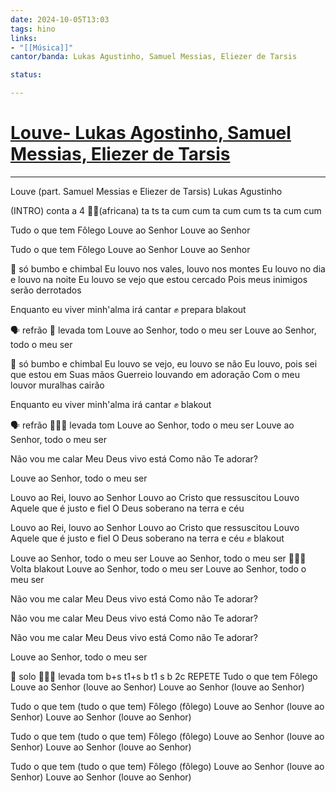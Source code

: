 ```yaml
---
date: 2024-10-05T13:03
tags: hino
links: 
- "[[Música]]"
cantor/banda: Lukas Agustinho, Samuel Messias, Eliezer de Tarsis

status: 

---
```

# [Louve- Lukas Agostinho, Samuel Messias, Eliezer de Tarsis](https://www.youtube.com/watch?v=sEQyi3tVrIM)
---

Louve (part. Samuel Messias e Eliezer de Tarsis)
Lukas Agustinho

(INTRO) conta a 4
🥁🥁(africana)
ta ts ta cum cum ta cum cum ts ta cum cum

Tudo o que tem
Fôlego
Louve ao Senhor
Louve ao Senhor

Tudo o que tem
Fôlego
Louve ao Senhor
Louve ao Senhor

🥁 só bumbo e chimbal
Eu louvo nos vales, louvo nos montes
Eu louvo no dia e louvo na noite
Eu louvo se vejo que estou cercado
Pois meus inimigos serão derrotados

Enquanto eu viver minh'alma irá cantar ✊ prepara blakout

🗣️ refrão 🥁 levada tom
Louve ao Senhor, todo o meu ser
Louve ao Senhor, todo o meu ser

🥁 só bumbo e chimbal
Eu louvo se vejo, eu louvo se não
Eu louvo, pois sei que estou em Suas mãos
Guerreio louvando em adoração
Com o meu louvor muralhas cairão

Enquanto eu viver minh'alma irá cantar ✊ blakout

🗣️ refrão 🥁🥁🥁 levada tom
Louve ao Senhor, todo o meu ser
Louve ao Senhor, todo o meu ser

Não vou me calar
Meu Deus vivo está
Como não Te adorar?

Louve ao Senhor, todo o meu ser

Louvo ao Rei, louvo ao Senhor
Louvo ao Cristo que ressuscitou
Louvo Aquele que é justo e fiel
O Deus soberano na terra e céu 

Louvo ao Rei, louvo ao Senhor
Louvo ao Cristo que ressuscitou
Louvo Aquele que é justo e fiel
O Deus soberano na terra e céu ✊ blakout

Louve ao Senhor, todo o meu ser
Louve ao Senhor, todo o meu ser 🥁🥁🥁 Volta blakout
Louve ao Senhor, todo o meu ser
Louve ao Senhor, todo o meu ser

Não vou me calar
Meu Deus vivo está
Como não Te adorar?

Não vou me calar
Meu Deus vivo está
Como não Te adorar?

Não vou me calar
Meu Deus vivo está
Como não Te adorar?

Louve ao Senhor, todo o meu ser

🫵 solo 
🥁🥁🥁 levada tom
b+s t1+s b t1 s b 2c REPETE
Tudo o que tem
Fôlego
Louve ao Senhor (louve ao Senhor)
Louve ao Senhor (louve ao Senhor)

Tudo o que tem (tudo o que tem)
Fôlego (fôlego)
Louve ao Senhor (louve ao Senhor)
Louve ao Senhor (louve ao Senhor)

Tudo o que tem (tudo o que tem)
Fôlego (fôlego)
Louve ao Senhor (louve ao Senhor)
Louve ao Senhor (louve ao Senhor)

Tudo o que tem (tudo o que tem) 
Fôlego (fôlego)
Louve ao Senhor (louve ao Senhor)
Louve ao Senhor (louve ao Senhor)